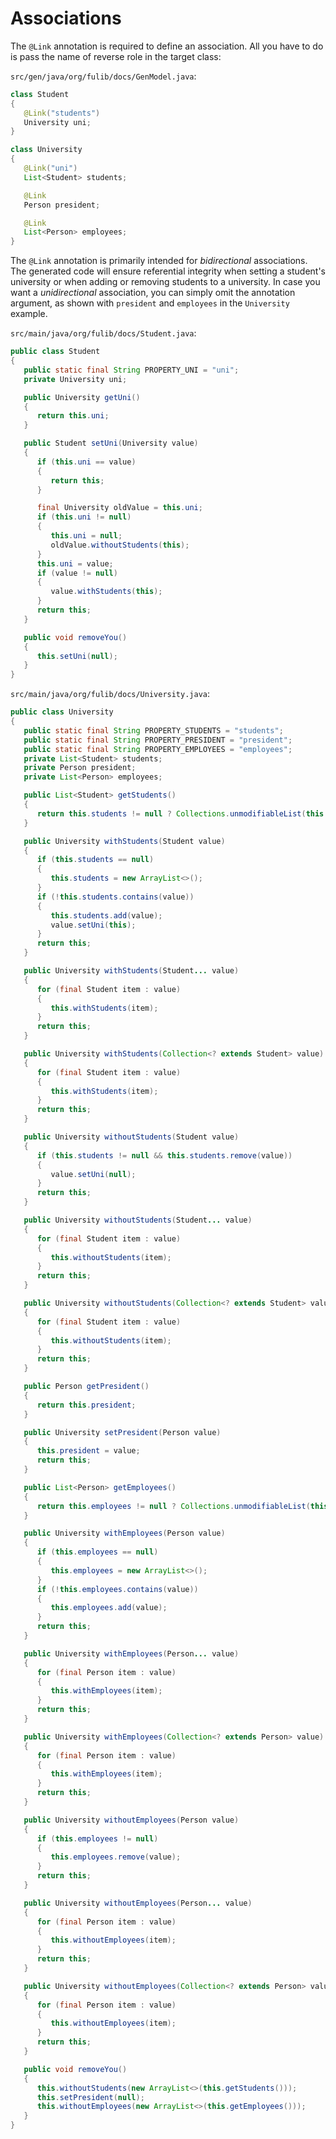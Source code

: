 # Associations

The `@Link` annotation is required to define an association.
All you have to do is pass the name of reverse role in the target class:

`src/gen/java/org/fulib/docs/GenModel.java`:

<!-- insert_code_fragment: docs.GenModel.Student | fenced:java -->
```java
class Student
{
   @Link("students")
   University uni;
}
```
<!-- end_code_fragment: -->

<!-- insert_code_fragment: docs.GenModel.University | fenced:java -->
```java
class University
{
   @Link("uni")
   List<Student> students;

   @Link
   Person president;

   @Link
   List<Person> employees;
}
```
<!-- end_code_fragment: -->

The `@Link` annotation is primarily intended for *bidirectional* associations.
The generated code will ensure referential integrity when setting a student's university or when adding or removing students to a university.
In case you want a *unidirectional* association, you can simply omit the annotation argument, as shown with `president` and `employees` in the `University` example.

`src/main/java/org/fulib/docs/Student.java`:

<!-- insert_code_fragment: docs.Student | fenced:java -->
```java
public class Student
{
   public static final String PROPERTY_UNI = "uni";
   private University uni;

   public University getUni()
   {
      return this.uni;
   }

   public Student setUni(University value)
   {
      if (this.uni == value)
      {
         return this;
      }

      final University oldValue = this.uni;
      if (this.uni != null)
      {
         this.uni = null;
         oldValue.withoutStudents(this);
      }
      this.uni = value;
      if (value != null)
      {
         value.withStudents(this);
      }
      return this;
   }

   public void removeYou()
   {
      this.setUni(null);
   }
}
```
<!-- end_code_fragment: -->

`src/main/java/org/fulib/docs/University.java`:

<!-- insert_code_fragment: docs.University | fenced:java -->
```java
public class University
{
   public static final String PROPERTY_STUDENTS = "students";
   public static final String PROPERTY_PRESIDENT = "president";
   public static final String PROPERTY_EMPLOYEES = "employees";
   private List<Student> students;
   private Person president;
   private List<Person> employees;

   public List<Student> getStudents()
   {
      return this.students != null ? Collections.unmodifiableList(this.students) : Collections.emptyList();
   }

   public University withStudents(Student value)
   {
      if (this.students == null)
      {
         this.students = new ArrayList<>();
      }
      if (!this.students.contains(value))
      {
         this.students.add(value);
         value.setUni(this);
      }
      return this;
   }

   public University withStudents(Student... value)
   {
      for (final Student item : value)
      {
         this.withStudents(item);
      }
      return this;
   }

   public University withStudents(Collection<? extends Student> value)
   {
      for (final Student item : value)
      {
         this.withStudents(item);
      }
      return this;
   }

   public University withoutStudents(Student value)
   {
      if (this.students != null && this.students.remove(value))
      {
         value.setUni(null);
      }
      return this;
   }

   public University withoutStudents(Student... value)
   {
      for (final Student item : value)
      {
         this.withoutStudents(item);
      }
      return this;
   }

   public University withoutStudents(Collection<? extends Student> value)
   {
      for (final Student item : value)
      {
         this.withoutStudents(item);
      }
      return this;
   }

   public Person getPresident()
   {
      return this.president;
   }

   public University setPresident(Person value)
   {
      this.president = value;
      return this;
   }

   public List<Person> getEmployees()
   {
      return this.employees != null ? Collections.unmodifiableList(this.employees) : Collections.emptyList();
   }

   public University withEmployees(Person value)
   {
      if (this.employees == null)
      {
         this.employees = new ArrayList<>();
      }
      if (!this.employees.contains(value))
      {
         this.employees.add(value);
      }
      return this;
   }

   public University withEmployees(Person... value)
   {
      for (final Person item : value)
      {
         this.withEmployees(item);
      }
      return this;
   }

   public University withEmployees(Collection<? extends Person> value)
   {
      for (final Person item : value)
      {
         this.withEmployees(item);
      }
      return this;
   }

   public University withoutEmployees(Person value)
   {
      if (this.employees != null)
      {
         this.employees.remove(value);
      }
      return this;
   }

   public University withoutEmployees(Person... value)
   {
      for (final Person item : value)
      {
         this.withoutEmployees(item);
      }
      return this;
   }

   public University withoutEmployees(Collection<? extends Person> value)
   {
      for (final Person item : value)
      {
         this.withoutEmployees(item);
      }
      return this;
   }

   public void removeYou()
   {
      this.withoutStudents(new ArrayList<>(this.getStudents()));
      this.setPresident(null);
      this.withoutEmployees(new ArrayList<>(this.getEmployees()));
   }
}
```
<!-- end_code_fragment: -->
